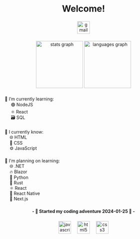<h1 align="center">Welcome!</h1>

###

<div align="center">
  <a href="mailto:caellex@proton.me" target="_blank">
    <img src="https://img.shields.io/static/v1?message=Contact%20me&logo=gmail&label=-&color=D14836&logoColor=white&labelColor=&style=for-the-badge" height="40" alt="gmail logo"  />
  </a>
</div>

###

<div align="center">
  <img src="https://github-readme-stats.vercel.app/api?username=caellex&hide_title=false&hide_rank=false&show_icons=true&include_all_commits=true&count_private=true&disable_animations=false&theme=dracula&locale=en&hide_border=false&order=1" height="150" alt="stats graph"  />
  <img src="https://github-readme-stats.vercel.app/api/top-langs?username=caellex&locale=en&hide_title=false&layout=compact&card_width=320&langs_count=5&theme=dracula&hide_border=false&order=2" height="150" alt="languages graph"  />
</div>

###

<p align="left">🌱 I’m currently learning: <br>&nbsp;&nbsp;&nbsp;&nbsp;      🟢 NodeJS<br>&nbsp;&nbsp;&nbsp;&nbsp;      ⚛️ React<br>&nbsp;&nbsp;&nbsp;&nbsp;      🗃️ SQL</p>

###

<p align="left">🌱 I currently know: <br>&nbsp;&nbsp;&nbsp;&nbsp;🌐 HTML<br>&nbsp;&nbsp;&nbsp;&nbsp;🎨 CSS<br>&nbsp;&nbsp;&nbsp;&nbsp;⚙️ JavaScript<br></p>


###

<p align="left">🌱 I'm planning on learning:<br>&nbsp;&nbsp;&nbsp;&nbsp;🌐 .NET<br>&nbsp;&nbsp;&nbsp;&nbsp;🔥 Blazor<br>&nbsp;&nbsp;&nbsp;&nbsp;🐍 Python<br>&nbsp;&nbsp;&nbsp;&nbsp;🦀 Rust<br>&nbsp;&nbsp;&nbsp;&nbsp;⚛️ React<br>&nbsp;&nbsp;&nbsp;&nbsp;📱 React Native<br>&nbsp;&nbsp;&nbsp;&nbsp;🚀 Next.js</p>

###

<h4 align="center">- 📅  Started my coding adventure 2024-01-25  📅 -</h4>

###

<div align="center">
  <img src="https://cdn.jsdelivr.net/gh/devicons/devicon/icons/javascript/javascript-original.svg" height="40" alt="javascript logo"  />
  <img width="12" />
  <img src="https://cdn.jsdelivr.net/gh/devicons/devicon/icons/html5/html5-original.svg" height="40" alt="html5 logo"  />
  <img width="12" />
  <img src="https://cdn.jsdelivr.net/gh/devicons/devicon/icons/css3/css3-original.svg" height="40" alt="css3 logo"  />
</div>

###
